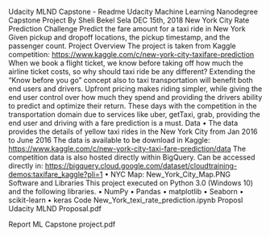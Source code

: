 Udacity MLND Capstone - Readme
Udacity Machine Learning Nanodegree Capstone Project
By Sheli Bekel Sela
DEC 15th, 2018
New York City Rate Prediction Challenge
Predict the fare amount for a taxi ride in New York Given pickup and dropoff locations, the pickup timestamp, and the passenger count.
Project Overview
The project is taken from Kaggle competition:  https://www.kaggle.com/c/new-york-city-taxifare-prediction  
When we book a flight ticket, we know before taking off how much the airline ticket costs, so why should taxi ride be any different? Extending the “Know before you go” concept also to taxi transportation will benefit both end users and drivers. Upfront pricing makes riding simpler, while giving the end user control over how much they spend and providing the drivers ability to predict and optimize their return. These days with the competition in the transportation domain due to services like uber, getTaxi, grab, providing the end user and driving with a fare prediction is a must. 
Data
•	The data provides the details of yellow taxi rides in the New York City from Jan 2016 to June 2016 The data is available to be download in Kaggle: https://www.kaggle.com/c/new-york-city-taxi-fare-prediction/data The competition data is also hosted directly within BigQuery. Can be accessed directly in: https://bigquery.cloud.google.com/dataset/cloudtraining-demos:taxifare_kaggle?pli=1 
•	NYC Map: New_York_City_Map.PNG
Software and Libraries
This project executed on Python 3.0 (Windows 10) and the following libraries.
•	NumPy
•	Pandas
•	matplotlib 
•	Seaborn 
•	scikit-learn 
•	keras
Code
New_York_texi_rate_prediction.ipynb
Proposl
Udacity MLND Proposal.pdf

Report 
ML Capstone project.pdf




